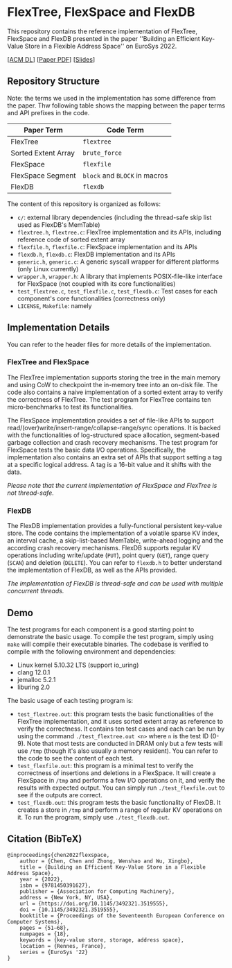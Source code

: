 # FlexTree, FlexSpace and FlexDB

This repository contains the reference implementation of FlexTree, FlexSpace and FlexDB presented in the paper
''Building an Efficient Key-Value Store in a Flexible Address Space'' on EuroSys 2022.

[[ACM DL](https://dl.acm.org/doi/10.1145/3492321.3519555)]
[[Paper PDF](https://www.roychan.org/assets/eurosys22-flex/paper.pdf)]
[[Slides](https://www.roychan.org/assets/eurosys22-flex/slides.pdf)]

## Repository Structure

Note: the terms we used in the implementation has some difference from the paper.
Thw following table shows the mapping between the paper terms and API prefixes in the code.

| Paper Term | Code Term |
| --- | --- |
| FlexTree | `flextree` |
| Sorted Extent Array | `brute_force` |
| FlexSpace | `flexfile` |
| FlexSpace Segment | `block` and `BLOCK` in macros |
| FlexDB | `flexdb` |

The content of this repository is organized as follows:
- `c/`: external library dependencies (including the thread-safe skip list used as FlexDB's MemTable)
- `flextree.h`, `flextree.c`: FlexTree implementation and its APIs, including reference code of sorted extent array
- `flexfile.h`, `flexfile.c`: FlexSpace implementation and its APIs
- `flexdb.h`, `flexdb.c`: FlexDB implementation and its APIs
- `generic.h`, `generic.c`: A generic syscall wrapper for different platforms (only Linux currently)
- `wrapper.h`, `wrapper.h`: A library that implements POSIX-file-like interface for FlexSpace
(not coupled with its core functionalities)
- `test_flextree.c`, `test_flexfile.c`, `test_flexdb.c`: Test cases for each component's core functionalities
(correctness only)
- `LICENSE`, `Makefile`: namely

## Implementation Details

You can refer to the header files for more details of the implementation.

### FlexTree and FlexSpace

The FlexTree implementation supports storing the tree in the main memory and using CoW to checkpoint the in-memory
tree into an on-disk file.
The code also contains a naive implementation of a sorted extent array to verify the correctness of FlexTree.
The test program for FlexTree contains ten micro-benchmarks to test its functionalities.

The FlexSpace implementation provides a set of file-like APIs to support
read/(over)write/insert-range/collapse-range/sync operations.
It is backed with the functionalities of log-structured space allocation,
segment-based garbage collection and crash recovery mechanisms.
The test program for FlexSpace tests the basic data I/O operations.
Specifically, the implementation also contains an extra set of APIs that support
setting a tag at a specific logical address.
A tag is a 16-bit value and it shifts with the data.

*Please note that the current implementation of FlexSpace and FlexTree is not thread-safe.*

### FlexDB

The FlexDB implementation provides a fully-functional persistent key-value store.
The code contains the implementation of a volatile sparse KV index, an interval cache,
a skip-list-based MemTable, write-ahead logging and the according crash recovery mechanisms.
FlexDB supports regular KV operations including write/update (`PUT`), point query (`GET`), range query (`SCAN`)
and deletion (`DELETE`).
You can refer to `flexdb.h` to better understand the implementation of FlexDB, as well as the APIs provided.

*The implementation of FlexDB is thread-safe and can be used with multiple concurrent threads.*

## Demo

The test programs for each component is a good starting point to demonstrate the basic usage.
To compile the test program, simply using `make` will compile their executable binaries.
The codebase is verified to compile with the following environment and dependencies:

- Linux kernel 5.10.32 LTS (support io_uring)
- clang 12.0.1
- jemalloc 5.2.1
- liburing 2.0

The basic usage of each testing program is:

- `test_flextree.out`: this program tests the basic functionalities of the FlexTree implementation, and it uses sorted
extent array as reference to verify the correctness. It contains ten test cases and each can be run by using the
command `./test_flextree.out <n>` where `n` is the test ID (0-9). Note that most tests are conducted in DRAM only but
a few tests will use `/tmp` (though it's also usually a memory resident). You can refer to the code to see the content
of each test.
- `test_flexfile.out`: this program is a minimal test to verify the correctness of insertions and deletions in a
FlexSpace. It will create a FlexSpace in `/tmp` and performs a few I/O operations on it, and verify the results with
expected output. You can simply run `./test_flexfile.out` to see if the outputs are correct.
- `test_flexdb.out`: this program tests the basic functionality of FlexDB. It creates a store in `/tmp` and perform a
range of regular KV operations on it. To run the program, simply use `./test_flexdb.out`.

## Citation (BibTeX)

```
@inproceedings{chen2022flexspace,
    author = {Chen, Chen and Zhong, Wenshao and Wu, Xingbo},
    title = {Building an Efficient Key-Value Store in a Flexible Address Space},
    year = {2022},
    isbn = {9781450391627},
    publisher = {Association for Computing Machinery},
    address = {New York, NY, USA},
    url = {https://doi.org/10.1145/3492321.3519555},
    doi = {10.1145/3492321.3519555},
    booktitle = {Proceedings of the Seventeenth European Conference on Computer Systems},
    pages = {51–68},
    numpages = {18},
    keywords = {key-value store, storage, address space},
    location = {Rennes, France},
    series = {EuroSys '22}
}
```
